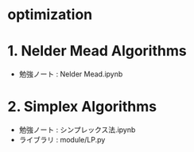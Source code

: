 # optimization

# 1. Nelder Mead Algorithms
- 勉強ノート : Nelder Mead.ipynb


# 2. Simplex Algorithms

- 勉強ノート : シンプレックス法.ipynb
- ライブラリ : module/LP.py
